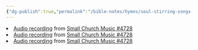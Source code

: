 ```yaml
---
{"dg-publish":true,"permalink":"/bible-notes/hymns/soul-stirring-songs-and-hymns/jesus-loves-the-little-children/","title":"Jesus Loves the Little Children"}
---
```



<li><a href=""https://hymnary.org/media/fetch/183024/hymnary/media/SCM/MP3-JesusLovesTheLittle-Children-OPiano-128-CAM.mp3"" class=""sm2_button""></a> <a href=""/media/fetch/183024"">Audio recording</a> from <a href=""/hymn/SCM/4728"">Small Church Music #4728</a></li>
<li><a href=""https://hymnary.org/media/fetch/183025/hymnary/media/SCM/MP3-JesusLovesTheLittle-Children-PipeAS-128-CAM.mp3"" class=""sm2_button""></a> <a href=""/media/fetch/183025"">Audio recording</a> from <a href=""/hymn/SCM/4728"">Small Church Music #4728</a></li>
<li><a href=""https://hymnary.org/media/fetch/185166/hymnary/media/SCM/MP3-JesusLovesTheLittle-Children-SPiano-128-CAM.mp3"" class=""sm2_button""></a> <a href=""/media/fetch/185166"">Audio recording</a> from <a href=""/hymn/SCM/4728"">Small Church Music #4728</a></li>